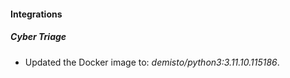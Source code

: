 
#### Integrations

##### Cyber Triage
- Updated the Docker image to: *demisto/python3:3.11.10.115186*.



